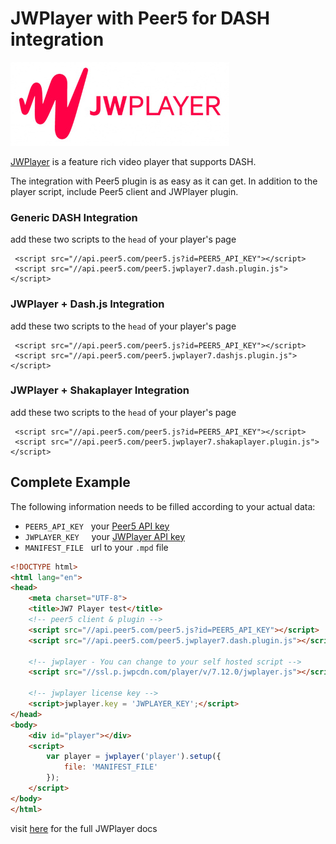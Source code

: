 # JWPlayer with Peer5 for DASH integration

![](./images/jwplayer.jpg)

[JWPlayer](https://www.jwplayer.com/) is a feature rich video player that supports DASH.

The integration with Peer5 plugin is as easy as it can get.
In addition to the player script, include Peer5 client and JWPlayer plugin.
 
###  Generic DASH Integration
add these two scripts to the `head` of your player's page

     <script src="//api.peer5.com/peer5.js?id=PEER5_API_KEY"></script>
     <script src="//api.peer5.com/peer5.jwplayer7.dash.plugin.js"></script>

### JWPlayer + Dash.js Integration
add these two scripts to the `head` of your player's page

     <script src="//api.peer5.com/peer5.js?id=PEER5_API_KEY"></script>
     <script src="//api.peer5.com/peer5.jwplayer7.dashjs.plugin.js"></script>

### JWPlayer + Shakaplayer Integration
add these two scripts to the `head` of your player's page

     <script src="//api.peer5.com/peer5.js?id=PEER5_API_KEY"></script>
     <script src="//api.peer5.com/peer5.jwplayer7.shakaplayer.plugin.js"></script>

## Complete Example 
 
The following information needs to be filled according to your actual data:
 
- `PEER5_API_KEY` &nbsp;&nbsp;your [Peer5 API key](https://app.peer5.com/integration)
- `JWPLAYER_KEY`  &nbsp;&nbsp;&nbsp;&nbsp;your [JWPlayer API key](https://dashboard.jwplayer.com/#/account/properties)
- `MANIFEST_FILE` &nbsp;&nbsp;url to your `.mpd` file
  
```html
<!DOCTYPE html>
<html lang="en">
<head>
    <meta charset="UTF-8">
    <title>JW7 Player test</title>
    <!-- peer5 client & plugin -->
    <script src="//api.peer5.com/peer5.js?id=PEER5_API_KEY"></script>
    <script src="//api.peer5.com/peer5.jwplayer7.dash.plugin.js"></script>

    <!-- jwplayer - You can change to your self hosted script -->
    <script src="//ssl.p.jwpcdn.com/player/v/7.12.0/jwplayer.js"></script>

    <!-- jwplayer license key -->
    <script>jwplayer.key = 'JWPLAYER_KEY';</script>
</head>
<body>
    <div id="player"></div>
    <script>
        var player = jwplayer('player').setup({
            file: 'MANIFEST_FILE'
        });
    </script>
</body>
</html>
```

visit [here](https://developer.jwplayer.com/jw-player/) for the full JWPlayer docs